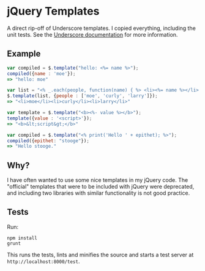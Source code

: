 # jQuery Templates

A direct rip-off of Underscore templates.  I copied everything, including the unit tests.  See the [Underscore documentation](http://documentcloud.github.com/underscore/#template) for more information.

## Example

```javascript
var compiled = $.template("hello: <%= name %>");
compiled({name : 'moe'});
=> "hello: moe"

var list = "<% _.each(people, function(name) { %> <li><%= name %></li> <% }); %>";
$.template(list, {people : ['moe', 'curly', 'larry']});
=> "<li>moe</li><li>curly</li><li>larry</li>"

var template = $.template("<b><%- value %></b>");
template({value : '<script>'});
=> "<b>&lt;script&gt;</b>"

var compiled = $.template("<% print('Hello ' + epithet); %>");
compiled({epithet: "stooge"});
=> "Hello stooge."
```

## Why?

I have often wanted to use some nice templates in my jQuery code.  The "official" templates that were to be included with jQuery were deprecated, and including two libraries with similar functionality is not good practice.  

## Tests

Run:

	npm install
	grunt

This runs the tests, lints and minifies the source and starts a test server at `http://localhost:8000/test`.
